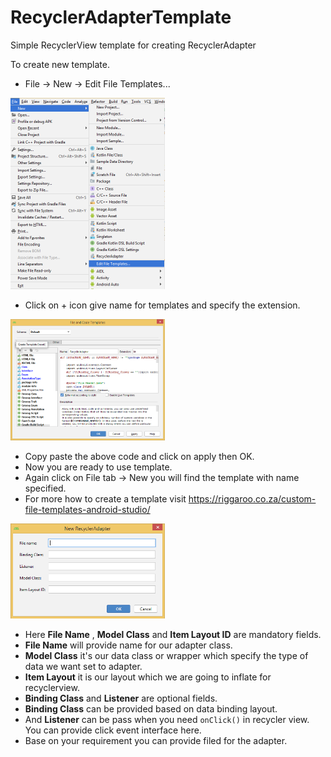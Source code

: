 # RecyclerAdapterTemplate
Simple RecyclerView template for creating RecyclerAdapter

To create new template.

- File -> New -> Edit File Templates...

 <img src="Images/CreateNew.bmp" width="49%" />
 
- Click on + icon give name for templates and specify the extension.

 <img src="Images/AddTemplate.bmp" width="49%" />
 
- Copy paste the above code and click on apply then OK.
- Now you are ready to use template.
- Again click on File tab -> New you will find the template with name specified.
- For more how to create a template visit https://riggaroo.co.za/custom-file-templates-android-studio/

 <img src="Images/RecyclerAdapter.bmp" width="49%" />

- Here **File Name** , **Model Class** and **Item Layout ID** are mandatory fields.
- **File Name** will provide name for our adapter class.
- **Model Class** it's our data class or wrapper which specify the type of data we want set to adapter.
- **Item Layout** it is our layout which we are going to inflate for recyclerview.
- **Binding Class** and **Listener** are optional fields.
- **Binding Class** can be provided based on data binding layout.
- And **Listener** can be pass when you need `onClick()` in recycler view. You can provide click event interface here.
- Base on your requirement you can provide filed for the adapter.
